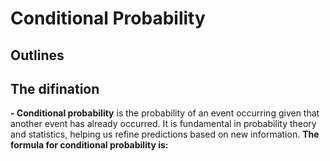 # Conditional Probability 

## Outlines


## The difination 
**- Conditional probability** is the probability of an event occurring given that another event has already occurred. It is fundamental in probability theory and statistics, helping us refine predictions based on new information.
      **The formula for conditional probability is:**
      

